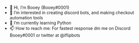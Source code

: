 - 👋 Hi, I’m Booey (Booey#0001)
- 👀 I’m interested in creating discord bots, and making checkout automation tools 
- 🌱 I’m currently learning Python
- 📫 How to reach me: For fastest response dm me on Discord Booey#0001 or twitter at @iflipbots
